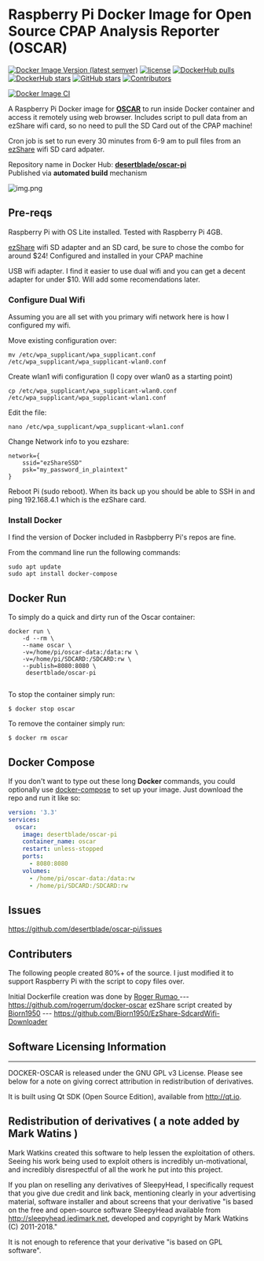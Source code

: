 # Raspberry Pi Docker Image for Open Source CPAP Analysis Reporter (OSCAR)

[![Docker Image Version (latest semver)](https://img.shields.io/docker/v/desertblade/oscar-pi)](https://hub.docker.com/r/desertblade/oscar-pi/tags)
[![license](https://img.shields.io/github/license/desertblade/oscar-pi)](https://github.com/desertblade/oscar-pi/blob/main/LICENSE)
[![DockerHub pulls](https://img.shields.io/docker/pulls/desertblade/oscar-pi.svg)](https://hub.docker.com/r/desertblade/oscar-pi/)
[![DockerHub stars](https://img.shields.io/docker/stars/desertblade/oscar-pi.svg)](https://hub.docker.com/r/desertblade/oscar-pi/)
[![GitHub stars](https://img.shields.io/github/stars/desertblade/oscar-pi.svg)](https://github.com/desertblade/oscar-pi)
[![Contributors](https://img.shields.io/github/contributors/desertblade/oscar-pi.svg)](https://github.com/desertblade/oscar-pi/graphs/contributors)

[![Docker Image CI](https://github.com/desertblade/docker-oscar-pi/actions/workflows/docker-image.yml/badge.svg)](https://github.com/desertblade/docker-oscar-pi/actions/workflows/docker-image.yml)

A Raspberry Pi Docker image for **[OSCAR](https://www.sleepfiles.com/OSCAR/)** to run inside Docker container and access it remotely using web browser. Includes script to pull data from an ezShare wifi card, so no need to pull the SD Card out of the CPAP machine!

Cron job is set to run every 30 minutes from 6-9 am to pull files from an [ezShare](https://www.aliexpress.us/item/2255800453813062.html) wifi SD card adpater.

Repository name in Docker Hub: **[desertblade/oscar-pi](https://hub.docker.com/r/desertblade/oscar-pi/)**  
Published via **automated build** mechanism  

![img.png](https://raw.githubusercontent.com/desertblade/oscar-pi/main/.github/demo-img.png)

## Pre-reqs

Raspberry Pi with OS Lite installed. Tested with Raspberry Pi 4GB.

[ezShare](https://www.aliexpress.us/item/2255800453813062.html) wifi SD adapter and an SD card, be sure to chose the combo for around $24! Configured and installed in your CPAP machine

USB wifi adapter. I find it easier to use dual wifi and you can get a decent adapter for under $10. Will add some recomendations later.

### Configure Dual Wifi
Assuming you are all set with you primary wifi network here is how I configured my wifi.

Move existing configuration over:
```
mv /etc/wpa_supplicant/wpa_supplicant.conf /etc/wpa_supplicant/wpa_supplicant-wlan0.conf 
```

Create wlan1 wifi configuration (I copy over wlan0 as a starting point)
```
cp /etc/wpa_supplicant/wpa_supplicant-wlan0.conf /etc/wpa_supplicant/wpa_supplicant-wlan1.conf 
```

Edit the file:
```
nano /etc/wpa_supplicant/wpa_supplicant-wlan1.conf 
```


Change Network info to you ezshare:
```
network={
    ssid="ezShareSSD"
    psk="my_password_in_plaintext"
}
```

Reboot Pi (sudo reboot). When its back up you should be able to SSH in and ping 192.168.4.1 which is the ezShare card.

### Install Docker
I find the version of Docker included in Rasbpberry Pi's repos are fine. 

From the command line run the following commands:
```
sudo apt update
sudo apt install docker-compose
```

## Docker Run
To simply do a quick and dirty run of the Oscar container:
```
docker run \
    -d --rm \
    --name oscar \
    -v=/home/pi/oscar-data:/data:rw \
    -v=/home/pi/SDCARD:/SDCARD:rw \
    --publish=8080:8080 \
     desertblade/oscar-pi
  
```
To stop the container simply run:
```
$ docker stop oscar
```
To remove the container simply run:
```
$ docker rm oscar
```

## Docker Compose
If you don't want to type out these long **Docker** commands, you could
optionally use [docker-compose](https://docs.docker.com/compose/) to set up your
image. Just download the repo and run it like so:

```yaml
version: '3.3'
services:
  oscar:
    image: desertblade/oscar-pi
    container_name: oscar
    restart: unless-stopped
    ports:
      - 8080:8080
    volumes:
      - /home/pi/oscar-data:/data:rw
      - /home/pi/SDCARD:/SDCARD:rw
```

## Issues
https://github.com/desertblade/oscar-pi/issues

## Contributers
The following people created 80%+ of the source. I just modified it to support Raspberry Pi with the script to copy files over.

Initial Dockerfile creation was done by [Roger Rumao ](https://github.com/rogerrum) --- https://github.com/rogerrum/docker-oscar
ezShare script created by [Biorn1950](https://github.com/Biorn1950) --- https://github.com/Biorn1950/EzShare-SdcardWifi-Downloader

## Software Licensing Information
------------------------------
DOCKER-OSCAR is released under the GNU GPL v3 License. Please see below for a note on giving correct attribution
in redistribution of derivatives.

It is built using Qt SDK (Open Source Edition), available from http://qt.io.

Redistribution of derivatives ( a note added by Mark Watins )
-----------------------------
Mark Watkins created this software to help lessen the exploitation of others. Seeing his work being used to exploit others
is incredibly un-motivational, and incredibly disrespectful of all the work he put into this project.

If you plan on reselling any derivatives of SleepyHead, I specifically request that you give due credit and
link back, mentioning clearly in your advertising material, software installer and about screens that your
derivative "is based on the free and open-source software SleepyHead available from http://sleepyhead.jedimark.net,
developed and copyright by Mark Watkins (C) 2011-2018."

It is not enough to reference that your derivative "is based on GPL software".
